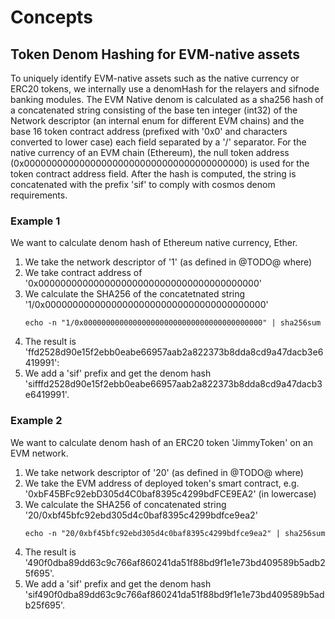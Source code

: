 # Concepts

## Token Denom Hashing for EVM-native assets

To uniquely identify EVM-native assets such as the native currency or ERC20 tokens, we internally use a denomHash for
the relayers and sifnode banking modules. The EVM Native denom is calculated as a sha256 hash of a concatenated string
consisting of the base ten integer (int32) of the Network descriptor (an internal enum for different EVM chains) and the
base 16 token contract address (prefixed with '0x0' and characters converted to lower case) each field separated by a
'/' separator. For the native currency of an EVM chain (Ethereum), the null token address (0x0000000000000000000000000000000000000000)
is used for the token contract address field. After the hash is computed, the string is concatenated with the prefix 'sif' to
comply with cosmos denom requirements. 


### Example 1
We want to calculate denom hash of Ethereum native currency, Ether.
1. We take the network descriptor of '1' (as defined in @TODO@ where) 
1. We take contract address of '0x0000000000000000000000000000000000000000'
1. We calculate the SHA256 of the concatetnated string '1/0x0000000000000000000000000000000000000000'
   ```
   echo -n "1/0x0000000000000000000000000000000000000000" | sha256sum
   ```
1. The result is 'ffd2528d90e15f2ebb0eabe66957aab2a822373b8dda8cd9a47dacb3e6419991':
1. We add a 'sif' prefix and get the denom hash 'sifffd2528d90e15f2ebb0eabe66957aab2a822373b8dda8cd9a47dacb3e6419991'.


### Example 2
We want to calculate denom hash of an ERC20 token 'JimmyToken' on an EVM network.
1. We take network descriptor of '20' (as defined in @TODO@ where)
1. We take the EVM address of deployed token's smart contract, e.g. '0xbF45BFc92ebD305d4C0baf8395c4299bdFCE9EA2' (in lowercase)
1. We calculate the SHA256 of concatenated string '20/0xbf45bfc92ebd305d4c0baf8395c4299bdfce9ea2'
   ```
   echo -n "20/0xbf45bfc92ebd305d4c0baf8395c4299bdfce9ea2" | sha256sum
   ```
1. The result is '490f0dba89dd63c9c766af860241da51f88bd9f1e1e73bd409589b5adb25f695'.
1. We add a 'sif' prefix and get the denom hash 'sif490f0dba89dd63c9c766af860241da51f88bd9f1e1e73bd409589b5adb25f695'.
